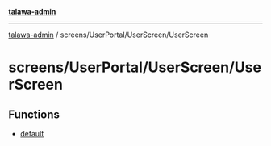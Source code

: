 [**talawa-admin**](../../../../README.md)

***

[talawa-admin](../../../../modules.md) / screens/UserPortal/UserScreen/UserScreen

# screens/UserPortal/UserScreen/UserScreen

## Functions

- [default](functions/default.md)
